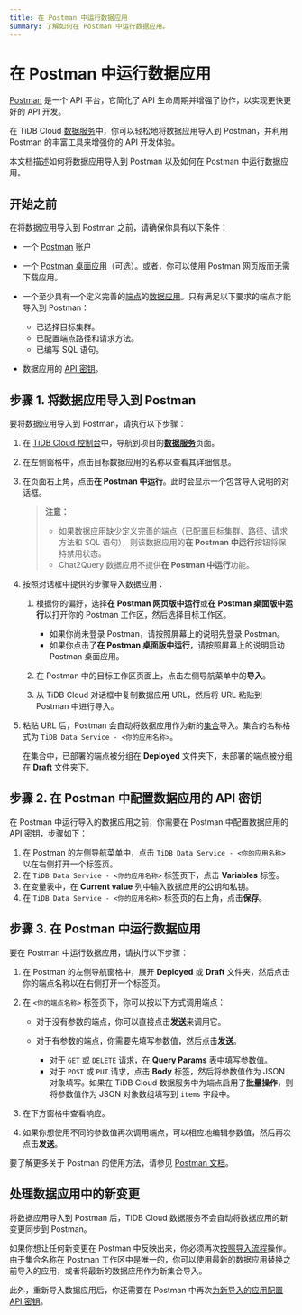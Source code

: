```yaml
---
title: 在 Postman 中运行数据应用
summary: 了解如何在 Postman 中运行数据应用。
---
```


# 在 Postman 中运行数据应用

[Postman](https://www.postman.com/) 是一个 API 平台，它简化了 API 生命周期并增强了协作，以实现更快更好的 API 开发。

在 TiDB Cloud [数据服务](https://tidbcloud.com/project/data-service)中，你可以轻松地将数据应用导入到 Postman，并利用 Postman 的丰富工具来增强你的 API 开发体验。

本文档描述如何将数据应用导入到 Postman 以及如何在 Postman 中运行数据应用。

## 开始之前

在将数据应用导入到 Postman 之前，请确保你具有以下条件：

- 一个 [Postman](https://www.postman.com/) 账户
- 一个 [Postman 桌面应用](https://www.postman.com/downloads)（可选）。或者，你可以使用 Postman 网页版而无需下载应用。
- 一个至少具有一个定义完善的[端点](/tidb-cloud/data-service-manage-endpoint.md)的[数据应用](/tidb-cloud/data-service-manage-data-app.md)。只有满足以下要求的端点才能导入到 Postman：

    - 已选择目标集群。
    - 已配置端点路径和请求方法。
    - 已编写 SQL 语句。

- 数据应用的 [API 密钥](/tidb-cloud/data-service-api-key.md#创建-api-密钥)。

## 步骤 1. 将数据应用导入到 Postman

要将数据应用导入到 Postman，请执行以下步骤：

1. 在 [TiDB Cloud 控制台](https://tidbcloud.com)中，导航到项目的[**数据服务**](https://tidbcloud.com/project/data-service)页面。
2. 在左侧窗格中，点击目标数据应用的名称以查看其详细信息。
3. 在页面右上角，点击**在 Postman 中运行**。此时会显示一个包含导入说明的对话框。

    > **注意：**
    >
    > - 如果数据应用缺少定义完善的端点（已配置目标集群、路径、请求方法和 SQL 语句），则该数据应用的**在 Postman 中运行**按钮将保持禁用状态。
    > - Chat2Query 数据应用不提供**在 Postman 中运行**功能。

4. 按照对话框中提供的步骤导入数据应用：

    1. 根据你的偏好，选择**在 Postman 网页版中运行**或**在 Postman 桌面版中运行**以打开你的 Postman 工作区，然后选择目标工作区。

        - 如果你尚未登录 Postman，请按照屏幕上的说明先登录 Postman。
        - 如果你点击了**在 Postman 桌面版中运行**，请按照屏幕上的说明启动 Postman 桌面应用。

    2. 在 Postman 中的目标工作区页面上，点击左侧导航菜单中的**导入**。
    3. 从 TiDB Cloud 对话框中复制数据应用 URL，然后将 URL 粘贴到 Postman 中进行导入。

5. 粘贴 URL 后，Postman 会自动将数据应用作为新的[集合](https://learning.postman.com/docs/collections/collections-overview)导入。集合的名称格式为 `TiDB Data Service - <你的应用名称>`。

    在集合中，已部署的端点被分组在 **Deployed** 文件夹下，未部署的端点被分组在 **Draft** 文件夹下。

## 步骤 2. 在 Postman 中配置数据应用的 API 密钥

在 Postman 中运行导入的数据应用之前，你需要在 Postman 中配置数据应用的 API 密钥，步骤如下：

1. 在 Postman 的左侧导航菜单中，点击 `TiDB Data Service - <你的应用名称>` 以在右侧打开一个标签页。
2. 在 `TiDB Data Service - <你的应用名称>` 标签页下，点击 **Variables** 标签。
3. 在变量表中，在 **Current value** 列中输入数据应用的公钥和私钥。
4. 在 `TiDB Data Service - <你的应用名称>` 标签页的右上角，点击**保存**。

## 步骤 3. 在 Postman 中运行数据应用

要在 Postman 中运行数据应用，请执行以下步骤：

1. 在 Postman 的左侧导航窗格中，展开 **Deployed** 或 **Draft** 文件夹，然后点击你的端点名称以在右侧打开一个标签页。
2. 在 `<你的端点名称>` 标签页下，你可以按以下方式调用端点：

    - 对于没有参数的端点，你可以直接点击**发送**来调用它。
    - 对于有参数的端点，你需要先填写参数值，然后点击**发送**。

        - 对于 `GET` 或 `DELETE` 请求，在 **Query Params** 表中填写参数值。
        - 对于 `POST` 或 `PUT` 请求，点击 **Body** 标签，然后将参数值作为 JSON 对象填写。如果在 TiDB Cloud 数据服务中为端点启用了**批量操作**，则将参数值作为 JSON 对象数组填写到 `items` 字段中。

3. 在下方窗格中查看响应。

4. 如果你想使用不同的参数值再次调用端点，可以相应地编辑参数值，然后再次点击**发送**。

要了解更多关于 Postman 的使用方法，请参见 [Postman 文档](https://learning.postman.com/docs)。

## 处理数据应用中的新变更

将数据应用导入到 Postman 后，TiDB Cloud 数据服务不会自动将数据应用的新变更同步到 Postman。

如果你想让任何新变更在 Postman 中反映出来，你必须再次[按照导入流程](#步骤-1-将数据应用导入到-postman)操作。由于集合名称在 Postman 工作区中是唯一的，你可以使用最新的数据应用替换之前导入的应用，或者将最新的数据应用作为新集合导入。

此外，重新导入数据应用后，你还需要在 Postman 中再次[为新导入的应用配置 API 密钥](#步骤-2-在-postman-中配置数据应用的-api-密钥)。
